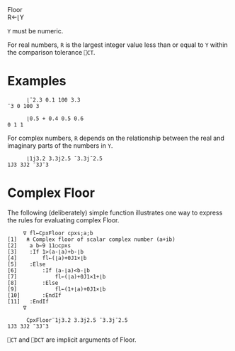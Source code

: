 <div class="heading">
  <div class="name">Floor</div>
  <div class="command">R←⌊Y</div>
</div>

`Y` must be numeric.

For real numbers, `R` is the largest integer value less than or equal to `Y` within the comparison tolerance `⎕CT`.

# Examples
```apl
      ⌊¯2.3 0.1 100 3.3
¯3 0 100 3
 
      ⌊0.5 + 0.4 0.5 0.6
0 1 1
```

For complex numbers, `R` depends on the relationship between the real and imaginary parts of the numbers in `Y`.
```apl
      ⌊1j3.2 3.3j2.5 ¯3.3j¯2.5
1J3 3J2 ¯3J¯3
```

# Complex Floor

The following (deliberately) simple function illustrates one way to express the rules for evaluating complex Floor.
```apl
     ∇ fl←CpxFloor cpxs;a;b
[1]   ⍝ Complex floor of scalar complex number (a+ib)
[2]    a b←9 11○cpxs
[3]    :If 1>(a-⌊a)+b-⌊b
[4]        fl←(⌊a)+0J1×⌊b
[5]    :Else
[6]        :If (a-⌊a)<b-⌊b
[7]            fl←(⌊a)+0J1×1+⌊b
[8]        :Else
[9]            fl←(1+⌊a)+0J1×⌊b
[10]       :EndIf
[11]   :EndIf
     ∇
 
      CpxFloor¨1j3.2 3.3j2.5 ¯3.3j¯2.5
1J3 3J2 ¯3J¯3
```

`⎕CT` and `⎕DCT` are  implicit arguments of Floor.
